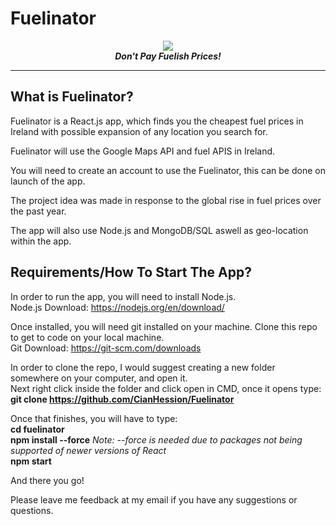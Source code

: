 <p align="center">
 
  # Fuelinator
 </p>
<p align="center">
  <img src="https://user-images.githubusercontent.com/61824926/220138518-e1ddd25b-ccad-4a16-8c38-44c6798e7982.png"></img><br>
  <b><i>Don't Pay Fuelish Prices!</i></b>
</p>
<hr>

## What is Fuelinator?
Fuelinator is a React.js app, which finds you the cheapest fuel prices in Ireland with possible expansion of any location you search for.

Fuelinator will use the Google Maps API and fuel APIS in Ireland.

You will need to create an account to use the Fuelinator, this can be done on launch of the app.

The project idea was made in response to the global rise in fuel prices over the past year.

The app will also use Node.js and MongoDB/SQL aswell as geo-location within the app.

## Requirements/How To Start The App?
In order to run the app, you will need to install Node.js. <br>
Node.js Download: https://nodejs.org/en/download/

Once installed, you will need git installed on your machine. Clone this repo to get to code on your local machine. <br>
Git Download: https://git-scm.com/downloads

In order to clone the repo, I would suggest creating a new folder somewhere on your computer, and open it.<br>
Next right click inside the folder and click open in CMD, once it opens type:<br>
<b>git clone https://github.com/CianHession/Fuelinator</b>

Once that finishes, you will have to type: <br>
<b> cd fuelinator</b><br>
<b> npm install --force</b> <i>Note: --force is needed due to packages not being supported of newer versions of React</i> <br>
<b> npm start</b>

And there you go!

Please leave me feedback at my email if you have any suggestions or questions.
